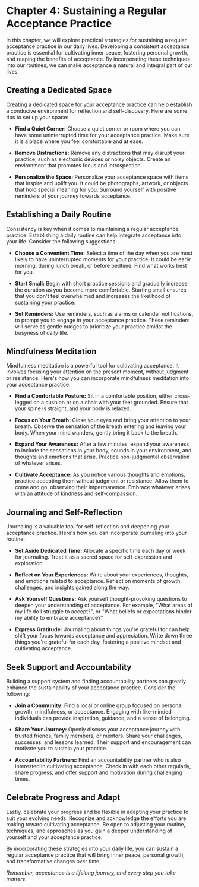 Chapter 4: Sustaining a Regular Acceptance Practice
===================================================

In this chapter, we will explore practical strategies for sustaining a regular acceptance practice in our daily lives. Developing a consistent acceptance practice is essential for cultivating inner peace, fostering personal growth, and reaping the benefits of acceptance. By incorporating these techniques into our routines, we can make acceptance a natural and integral part of our lives.

Creating a Dedicated Space
--------------------------

Creating a dedicated space for your acceptance practice can help establish a conducive environment for reflection and self-discovery. Here are some tips to set up your space:

* **Find a Quiet Corner:** Choose a quiet corner or room where you can have some uninterrupted time for your acceptance practice. Make sure it is a place where you feel comfortable and at ease.

* **Remove Distractions:** Remove any distractions that may disrupt your practice, such as electronic devices or noisy objects. Create an environment that promotes focus and introspection.

* **Personalize the Space:** Personalize your acceptance space with items that inspire and uplift you. It could be photographs, artwork, or objects that hold special meaning for you. Surround yourself with positive reminders of your journey towards acceptance.

Establishing a Daily Routine
----------------------------

Consistency is key when it comes to maintaining a regular acceptance practice. Establishing a daily routine can help integrate acceptance into your life. Consider the following suggestions:

* **Choose a Convenient Time:** Select a time of the day when you are most likely to have uninterrupted moments for your practice. It could be early morning, during lunch break, or before bedtime. Find what works best for you.

* **Start Small:** Begin with short practice sessions and gradually increase the duration as you become more comfortable. Starting small ensures that you don't feel overwhelmed and increases the likelihood of sustaining your practice.

* **Set Reminders:** Use reminders, such as alarms or calendar notifications, to prompt you to engage in your acceptance practice. These reminders will serve as gentle nudges to prioritize your practice amidst the busyness of daily life.

Mindfulness Meditation
----------------------

Mindfulness meditation is a powerful tool for cultivating acceptance. It involves focusing your attention on the present moment, without judgment or resistance. Here's how you can incorporate mindfulness meditation into your acceptance practice:

* **Find a Comfortable Posture:** Sit in a comfortable position, either cross-legged on a cushion or on a chair with your feet grounded. Ensure that your spine is straight, and your body is relaxed.

* **Focus on Your Breath:** Close your eyes and bring your attention to your breath. Observe the sensation of the breath entering and leaving your body. When your mind wanders, gently bring it back to the breath.

* **Expand Your Awareness:** After a few minutes, expand your awareness to include the sensations in your body, sounds in your environment, and thoughts and emotions that arise. Practice non-judgmental observation of whatever arises.

* **Cultivate Acceptance:** As you notice various thoughts and emotions, practice accepting them without judgment or resistance. Allow them to come and go, observing their impermanence. Embrace whatever arises with an attitude of kindness and self-compassion.

Journaling and Self-Reflection
------------------------------

Journaling is a valuable tool for self-reflection and deepening your acceptance practice. Here's how you can incorporate journaling into your routine:

* **Set Aside Dedicated Time:** Allocate a specific time each day or week for journaling. Treat it as a sacred space for self-expression and exploration.

* **Reflect on Your Experiences:** Write about your experiences, thoughts, and emotions related to acceptance. Reflect on moments of growth, challenges, and insights gained along the way.

* **Ask Yourself Questions:** Ask yourself thought-provoking questions to deepen your understanding of acceptance. For example, "What areas of my life do I struggle to accept?", or "What beliefs or expectations hinder my ability to embrace acceptance?"

* **Express Gratitude:** Journaling about things you're grateful for can help shift your focus towards acceptance and appreciation. Write down three things you're grateful for each day, fostering a positive mindset and cultivating acceptance.

Seek Support and Accountability
-------------------------------

Building a support system and finding accountability partners can greatly enhance the sustainability of your acceptance practice. Consider the following:

* **Join a Community:** Find a local or online group focused on personal growth, mindfulness, or acceptance. Engaging with like-minded individuals can provide inspiration, guidance, and a sense of belonging.

* **Share Your Journey:** Openly discuss your acceptance journey with trusted friends, family members, or mentors. Share your challenges, successes, and lessons learned. Their support and encouragement can motivate you to sustain your practice.

* **Accountability Partners:** Find an accountability partner who is also interested in cultivating acceptance. Check in with each other regularly, share progress, and offer support and motivation during challenging times.

Celebrate Progress and Adapt
----------------------------

Lastly, celebrate your progress and be flexible in adapting your practice to suit your evolving needs. Recognize and acknowledge the efforts you are making toward cultivating acceptance. Be open to adjusting your routine, techniques, and approaches as you gain a deeper understanding of yourself and your acceptance practice.

By incorporating these strategies into your daily life, you can sustain a regular acceptance practice that will bring inner peace, personal growth, and transformative changes over time.

*Remember, acceptance is a lifelong journey, and every step you take matters.*
